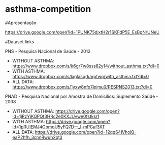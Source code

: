 # asthma-competition

#Apresentação

https://drive.google.com/open?id=1PUNK75djxtH2r1SKFdP5E_EsBpNrUNeU



#Dataset links 

PNS - Pesquisa Nacional de Saúde - 2013
 - WITHOUT ASTHMA: https://www.dropbox.com/s/k6gr7w8sss82y14/without_asthma.txt?dl=0
 - WITH ASTHMA: https://www.dropbox.com/s/lxglasqrkarpfwp/with_asthma.txt?dl=0
 - ALL DATA: https://www.dropbox.com/s/1yxw8nfx7lojmu0/PESPNS2013.txt?dl=0

PNAD - Pesquisa Nacional por Amostra de Domicílios: Suplemento Saúde - 2008
 - WITHOUT ASTHMA: https://drive.google.com/open?id=1jRzYjKQPQt3HRc2e0KXJUvwe0fstksr1
 - WITH ASTHMA: https://drive.google.com/open?id=1pRUIEMJ4GbmoU5yFQ7D--_l-mPCaf3XT
 - ALL DATA: https://drive.google.com/open?id=12qq64lVhojQ-eaP2hfh_3cnnRwuh2qt3
